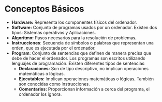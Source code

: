# Conceptos Básicos

- **Hardware:** Representa los componentes físicos del ordenador.
- **Software:** Conjunto de programas usados por un ordenador. Existen dos tipos: Sistemas operativos y Aplicaciones.
- **Algoritmo:** Pasos necesarios para la resolución de problemas.
- **Instrucciones:** Secuencia de símbolos o palabras que representan una orden, que es ejecutada por el ordenador.
- **Program:** Conjunto de sentencias que definen de manera precisa que debe de hacer el ordenador. Los programas son escritos utilizando lenguajes de programación. Existen diferentes tipos de sentencias:
  - **Declaraciones:** Son de tipo descriptivo, no implican operaciones matemáticas o lógicas.
  - **Ejecutables:** Implican operaciones matemáticas o lógicas. También son conocidas como Instrucciones.
  - **Comentarios:** Proporcionan información a cerca del programa, el ordenador los ignora.
  
